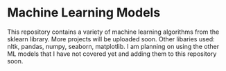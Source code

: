 # Machine Learning Models
This repository contains a variety of machine learning algorithms from the sklearn library. More projects will be uploaded soon. Other libaries used: nltk, pandas, numpy, seaborn, matplotlib. I am planning on using the other ML models that I have not covered yet and adding them to this repository soon.

